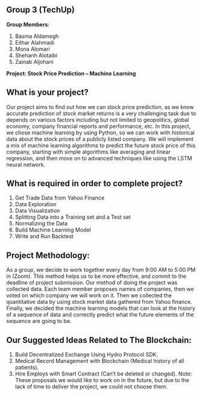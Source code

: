 ## Group 3 (TechUp)
**Group Members**: 
1. Basma Aldamegh
2. Eithar Alahmadi
3. Mona Alomari
4. Shehanh Alotaibi
5. Zainab Aljohani


**Project: Stock Price Prediction – Machine Learning**
 
## What is your project?
 
Our project aims to find out how we can stock price prediction, as we know accurate prediction of stock market returns is a very challenging task due to depends on various factors including but not limited to geopolitics, global economy, company financial reports and performance, etc. 
In this project, we chose machine learning by using Python, so we can work with historical data about the stock prices of a publicly listed company. We will implement a mix of machine learning algorithms to predict the future stock price of this company, starting with simple algorithms like averaging and linear regression, and then move on to advanced techniques like using the LSTM neural network.
 
## What is required in order to complete project? 
 
1. Get Trade Data from Yahoo Finance 
2. Data Exploration
3. Data Visualization
4. Splitting Data into a Training set and a Test set
5. Normalizing the Data
6. Build Machine Learning Model 
7. Write and Run Backtest
 
 
## Project Methodology: 
As a group, we decide to work together every day from 9:00 AM to 5:00 PM in (Zoom). This method helps us to be more effective, and commit to the deadline of project submission.
Our method of doing the project was collected data. Each team member proposes names of companies, then we voted on which company we will work on it. Then we collected the quantitative data by using stock market data gathered from Yahoo finance. Finally, we decided the machine learning models that can look at the history of a sequence of data and correctly predict what the future elements of the sequence are going to be.
 
## Our Suggested Ideas Related to The Blockchain:
1. Build Decentralized Exchange Using Hydro Protocol SDK. 
2. Medical Record Management with Blockchain (Medical history of all patients).
3. Hire Employs with Smart Contract (Can’t be deleted or changed).
Note:  These proposals we would like to work on in the future, but due to the lack of time to deliver the project, we could not choose them. 